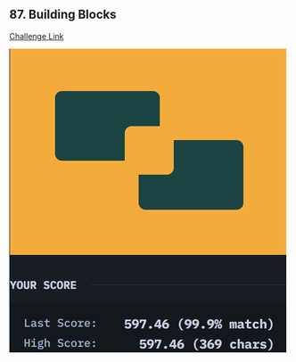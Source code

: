 ## 87. Building Blocks  
[Challenge Link](https://cssbattle.dev/play/87)  

![Question](../../images/87.png)